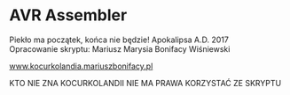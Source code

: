 AVR Assembler
=============

Piekło ma początek, końca nie będzie! Apokalipsa A.D. 2017			
Opracowanie skryptu: Mariusz Marysia Bonifacy Wiśniewski

www.kocurkolandia.mariuszbonifacy.pl

KTO NIE ZNA KOCURKOLANDII NIE MA PRAWA KORZYSTAĆ ZE SKRYPTU
